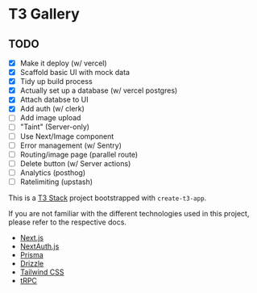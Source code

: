 # T3 Gallery

## TODO
<!-- 44:00 -->
- [X] Make it deploy (w/ vercel)
- [x] Scaffold basic UI with mock data
- [x] Tidy up build process
- [x] Actually set up a database (w/ vercel postgres)
- [X] Attach databse to UI
- [x] Add auth (w/ clerk)
- [ ] Add image upload
- [ ] "Taint" (Server-only)
- [ ] Use Next/Image component
- [ ] Error management (w/ Sentry)
- [ ] Routing/image page (parallel route)
- [ ] Delete button (w/ Server actions)
- [ ] Analytics (posthog)
- [ ] Ratelimiting (upstash)

This is a [T3 Stack](https://create.t3.gg/) project bootstrapped with `create-t3-app`.


If you are not familiar with the different technologies used in this project, please refer to the respective docs.

- [Next.js](https://nextjs.org)
- [NextAuth.js](https://next-auth.js.org)
- [Prisma](https://prisma.io)
- [Drizzle](https://orm.drizzle.team)
- [Tailwind CSS](https://tailwindcss.com)
- [tRPC](https://trpc.io)

